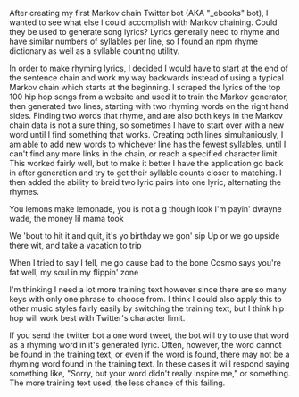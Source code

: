 After creating my first Markov chain Twitter bot (AKA "_ebooks" bot), I wanted to see what else I could accomplish with Markov chaining. Could they be used to generate song lyrics? Lyrics generally need to rhyme and have similar numbers of syllables per line, so I found an npm rhyme dictionary as well as a syllable counting utility.

In order to make rhyming lyrics, I decided I would have to start at the end of the sentence chain and work my way backwards instead of using a typical Markov chain which starts at the beginning. I scraped the lyrics of the top 100 hip hop songs from a website and used it to train the Markov generator, then generated two lines, starting with two rhyming words on the right hand sides. Finding two words that rhyme, and are also both keys in the Markov chain data is not a sure thing, so sometimes I have to start over with a new word until I find something that works. Creating both lines simultaniously, I am able to add new words to whichever line has the fewest syllables, until I can't find any more links in the chain, or reach a specified character limit. This worked fairly well, but to make it better I have the application go back in after generation and try to get their syllable counts closer to matching. I then added the ability to braid two lyric pairs into one lyric, alternating the rhymes.


You lemons make lemonade, you is not a g though look
I'm payin' dwayne wade, the money lil mama took

We 'bout to hit it and quit, it's yo birthday we gon' sip
Up or we go upside there wit, and take a vacation to trip

When I tried to say I fell, me go cause bad to the bone
Cosmo says you're fat well, my soul in my flippin' zone


I'm thinking I need a lot more training text however since there are so many keys with only one phrase to choose from. I think I could also apply this to other music styles fairly easily by switching the training text, but I think hip hop will work best with Twitter's character limit.

If you send the twitter bot a one word tweet, the bot will try to use that word as a rhyming word in it's generated lyric. Often, however, the word cannot be found in the training text, or even if the word is found, there may not be a rhyming word found in the training text. In these cases it will respond saying something like, "Sorry, but your word didn't really inspire me," or something. The more training text used, the less chance of this failing.

